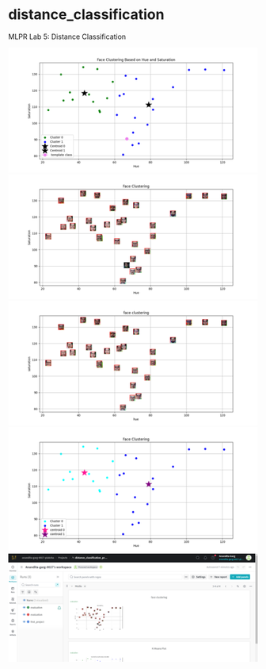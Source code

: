 # distance_classification
MLPR Lab 5: Distance Classification

![result img 1](/result%20img%201%20(1).png)
![result img 2](/result%20img%201%20(2).png)
![result img 3](/result%20img%201%20(3).png)
![result img 4](/result%20img%201%20(4).png)
![wandb dashboard](/wandbdash.png)